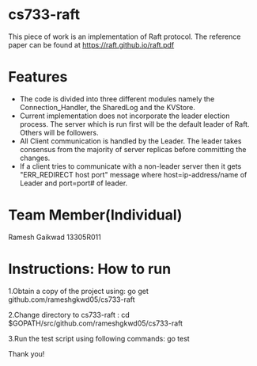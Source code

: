 
# cs733-raft

This piece of work is an implementation of Raft protocol. The reference paper can be found at https://raft.github.io/raft.pdf

# Features
* The code is divided into three different modules namely the Connection_Handler, the SharedLog and the KVStore.
* Current implementation does not incorporate the leader election process. The server which is run first will be the default leader of Raft. Others will be followers.
* All Client communication is handled by the Leader. The leader takes consensus from the majority of server replicas before committing the changes.
* If a client tries to communicate with a non-leader server then it gets "ERR_REDIRECT host port" message where host=ip-address/name of Leader and port=port# of leader.

# Team Member(Individual)

Ramesh Gaikwad 13305R011

# Instructions: How to run
1.Obtain a copy of the project using:	go get github.com/rameshgkwd05/cs733-raft

2.Change directory to cs733-raft : cd $GOPATH/src/github.com/rameshgkwd05/cs733-raft

3.Run the test script using following commands: go test

Thank you!
 
